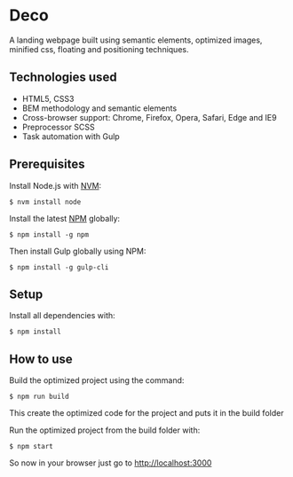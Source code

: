 # Deco

A landing webpage built using semantic elements, optimized images, minified css, floating and positioning techniques.

## Technologies used

- HTML5, CSS3
- BEM methodology and semantic elements
- Cross-browser support: Chrome, Firefox, Opera, Safari, Edge and IE9
- Preprocessor SСSS
- Task automation with Gulp

## Prerequisites

Install Node.js with [NVM](https://github.com/creationix/nvm):

    $ nvm install node

Install the latest [NPM](https://www.npmjs.com/) globally:

    $ npm install -g npm

Then install Gulp globally using NPM:

    $ npm install -g gulp-cli

## Setup

Install all dependencies with:

    $ npm install

## How to use

Build the optimized project using the command:

    $ npm run build

This create the optimized code for the project and puts it in the build folder

Run the optimized project from the build folder with:

    $ npm start

So now in your browser just go to [http://localhost:3000](http://localhost:3000)

